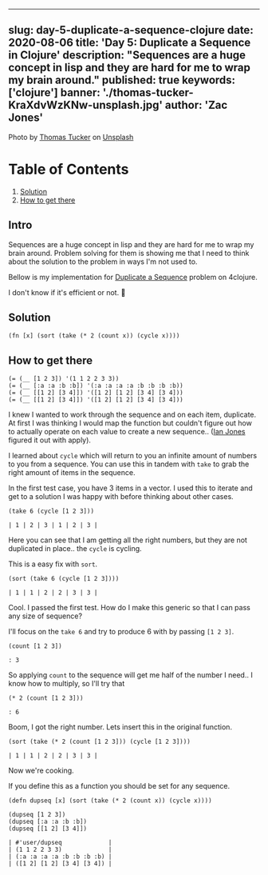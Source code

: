 
---
slug: day-5-duplicate-a-sequence-clojure
date: 2020-08-06
title: 'Day 5: Duplicate a Sequence in Clojure'
description: "Sequences are a huge concept in lisp and they are hard for me to wrap my brain around."
published: true
keywords: ['clojure']
banner: './thomas-tucker-KraXdvWzKNw-unsplash.jpg'
author: 'Zac Jones' 
---
<span>Photo by <a href="https://unsplash.com/@tents_and_tread?utm_source=unsplash&amp;utm_medium=referral&amp;utm_content=creditCopyText">Thomas Tucker</a> on <a href="https://unsplash.com/s/photos/sequences?utm_source=unsplash&amp;utm_medium=referral&amp;utm_content=creditCopyText">Unsplash</a></span>

# Table of Contents

1.  [Solution](#orgfb3ee47)
2.  [How to get there](#org598bc97)

## Intro
Sequences are a huge concept in lisp and they are hard for me to wrap my brain around. Problem solving for them is showing me that I need to think about the solution to the problem in ways I'm not used to.

Bellow is my implementation for [Duplicate a Sequence](http://www.4clojure.com/problem/32) problem on 4clojure.

I don't know if it's efficient or not. 🙂

<a id="orgfb3ee47"></a>

## Solution

    (fn [x] (sort (take (* 2 (count x)) (cycle x))))


<a id="org598bc97"></a>

## How to get there

    (= (__ [1 2 3]) '(1 1 2 2 3 3))
    (= (__ [:a :a :b :b]) '(:a :a :a :a :b :b :b :b))
    (= (__ [[1 2] [3 4]]) '([1 2] [1 2] [3 4] [3 4]))
    (= (__ [[1 2] [3 4]]) '([1 2] [1 2] [3 4] [3 4]))

I knew I wanted to work through the sequence and on each item, duplicate. At first I was thinking I would map the function but couldn't figure out how to actually operate on each value to create a new sequence.. ([Ian Jones](https://www.ianjones.us/) figured it out with apply).

I learned about `cycle` which will return to you an infinite amount of numbers to you from a sequence. You can use this in tandem with `take` to grab the right amount of items in the sequence.

In the first test case, you have 3 items in a vector. I used this to iterate and get to a solution I was happy with before thinking about other cases.

    (take 6 (cycle [1 2 3]))

```
| 1 | 2 | 3 | 1 | 2 | 3 |
```

Here you can see that I am getting all the right numbers, but they are not duplicated in place.. the `cycle` is cycling.

This is a easy fix with `sort`.

    (sort (take 6 (cycle [1 2 3])))

```
| 1 | 1 | 2 | 2 | 3 | 3 |
```

Cool. I passed the first test. How do I make this generic so that I can pass any size of sequence?

I'll focus on the `take 6` and try to produce 6 with by passing `[1 2 3]`.

    (count [1 2 3])

```
: 3
```

So applying `count` to the sequence will get me half of the number I need.. I know how to multiply, so I'll try that

    (* 2 (count [1 2 3]))

```
: 6
```

Boom, I got the right number. Lets insert this in the original function.

    (sort (take (* 2 (count [1 2 3])) (cycle [1 2 3])))

```
| 1 | 1 | 2 | 2 | 3 | 3 |
```

Now we're cooking.

If you define this as a function you should be set for any sequence.

    (defn dupseq [x] (sort (take (* 2 (count x)) (cycle x))))
    
    (dupseq [1 2 3])
    (dupseq [:a :a :b :b])
    (dupseq [[1 2] [3 4]])

```
| #'user/dupseq             |
| (1 1 2 2 3 3)             |
| (:a :a :a :a :b :b :b :b) |
| ([1 2] [1 2] [3 4] [3 4]) |
```